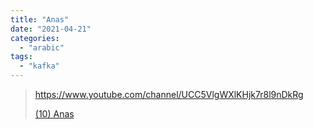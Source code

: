 ```yaml
---
title: "Anas"
date: "2021-04-21"
categories:
  - "arabic"
tags:
  - "kafka"
---
```


> https://www.youtube.com/channel/UCC5VlgWXlKHjk7r8l9nDkRg
>
> [(10) Anas ](https://www.youtube.com/channel/UCC5VlgWXlKHjk7r8l9nDkRg)
